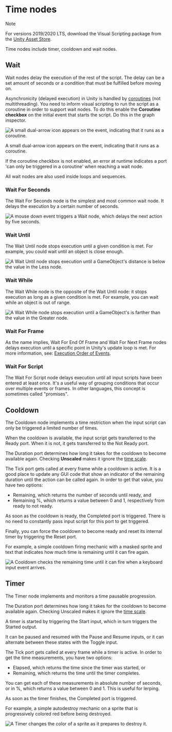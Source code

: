 # Time nodes

> [!NOTE]
> For versions 2019/2020 LTS, download the Visual Scripting package from the [Unity Asset Store](https://assetstore.unity.com/packages/tools/visual-bolt-163802).

Time nodes include timer, cooldown and wait nodes.

## Wait

Wait nodes delay the execution of the rest of the script. The delay can be a set amount of seconds or a condition that must be fulfilled before moving on.

Asynchronicity (delayed execution) in Unity is handled by [coroutines](https://docs.unity3d.com/Manual/Coroutines.html) (not multithreading). You need to inform visual scripting to run the script as a coroutine in order to support wait nodes. To do this enable the **Coroutine checkbox** on the initial event that starts the script. Do this in the graph inspector.

![A small dual-arrow icon appears on the event, indicating that it runs as a coroutine.
](images/vs-time-coroutine-wait-nodes.png)

A small dual-arrow icon appears on the event, indicating that it runs as a coroutine.

If the coroutine checkbox is not enabled, an error at runtime indicates a port 'can only be triggered in a coroutine' when reaching a wait node.

All wait nodes are also used inside loops and sequences.

### Wait For Seconds

The Wait For Seconds node is the simplest and most common wait node. It delays the execution by a certain number of seconds.

![A mouse down event triggers a Wait node, which delays the next action by five seconds.](images/vs-time-wait-for-seconds-node.png)

### Wait Until

The Wait Until node stops execution until a given condition is met. For example, you could wait until an object is close enough.

![A Wait Until node stops execution until a GameObject's distance is below the value in the Less node.](images/vs-time-wait-until-node.png)

### Wait While

The Wait While node is the opposite of the Wait Until node: it stops execution as long as a given condition is met. For example, you can wait while an object is out of range.


![A Wait While node stops execution until a GameObject's is farther than the value in the Greater node.](images/vs-time-wait-while-node.png)

### Wait For Frame

As the name implies, Wait For End Of Frame and Wait For Next Frame nodes delays execution until a specific point in Unity's update loop is met. For more information, see: [Execution Order of Events](https://docs.unity3d.com/Manual/ExecutionOrder.html).

### Wait For Script

The Wait For Script node delays execution until all input scripts have been entered at least once. It's a useful way of grouping conditions that occur over multiple events or frames. In other languages, this concept is sometimes called "promises".

## Cooldown

The Cooldown node implements a time restriction when the input script can only be triggered a limited number of times.

When the cooldown is available, the input script gets transferred to the Ready port. When it is not, it gets transferred to the Not Ready port.

The Duration port determines how long it takes for the cooldown to become available again. Checking **Unscaled** makes it ignore the [time scale](https://docs.unity3d.com/ScriptReference/Time-timeScale.html).

The Tick port gets called at every frame while a cooldown is active. It is a good place to update any GUI code that show an indicator of the remaining duration until the action can be called again. In order to get that value, you have two options: 

- Remaining, which returns the number of seconds until ready, and 
- Remaining %, which returns a value between 0 and 1, respectively from ready to not ready.

As soon as the cooldown is ready, the Completed port is triggered. There is no need to constantly pass input script for this port to get triggered.

Finally, you can force the cooldown to become ready and reset its internal timer by triggering the Reset port.

For example, a simple cooldown firing mechanic with a masked sprite and text that indicates how much time is remaining until it can fire again.


![A Cooldown checks the remaining time until it can fire when a keyboard input event arrives.](images/vs-time-cooldown-node-example.png)

## Timer

The Timer node implements and monitors a time pausable progression.  

The Duration port determines how long it takes for the cooldown to become available again. Checking Unscaled makes it ignore the [time scale](https://docs.unity3d.com/ScriptReference/Time-timeScale.html).  

A timer is started by triggering the Start input, which in turn triggers the Started output.

It can be paused and resumed with the Pause and Resume inputs, or it can alternate between these states with the Toggle input.

The Tick port gets called at every frame while a timer is active. In order to get the time measurements, you have two options: 

- Elapsed, which returns the time since the timer was started, or 
- Remaining, which returns the time until the timer completes.

You can get each of these measurements in absolute number of seconds, or in %, which returns a value between 0 and 1. This is useful for lerping.

As soon as the timer finishes, the Completed port is triggered.

For example, a simple autodestroy mechanic on a sprite that is progressively colored red before being destroyed.


![A Timer changes the color of a sprite as it prepares to destroy it.](images/vs-time-timer-node-example.png)
